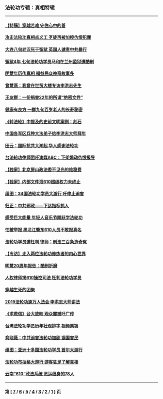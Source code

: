 ### 法轮功专辑：真相特辑
---
#### [【特稿】穿越苦难 守住心中的善](../../pages/nf4389/n13784979.md?08270430) 
#### [攻击法轮功真相点义工 歹徒再被加控仇恨犯罪](../../pages/nf4389/n13601019.md?08270430) 
#### [大连八旬老汉死于冤狱 英国人谴责中共暴行](../../pages/nf4389/n13480118.md?08270430) 
#### [冤狱4年 七旬法轮功学员马和在兰州监狱遭酷刑](../../pages/nf4389/n13304688.md?08270430) 
#### [明慧年历传真相 福益民众神奇故事多](../../pages/nf4389/n13294545.md?08270430) 
#### [曾慧燕：我曾在世贸大楼专访李洪志先生](../../pages/nf4389/n12898729.md?08270430) 
#### [王友群：一份祸害22年的所谓“绝密文件”](../../pages/nf4389/n12871750.md?08270430) 
#### [健康有良方 一群九旬百岁老人的长寿秘密](../../pages/nf4389/n12847475.md?08270430) 
#### [《转法轮》中提及的史前文明案例：刻石](../../pages/nf4389/n12758577.md?08270430) 
#### [中国各军区兵种大法弟子给李洪志大师拜年](../../pages/nf4389/n12750047.md?08270430) 
#### [田云：国际抗共大潮起 华人感谢法轮功](../../pages/nf4389/n12357708.md?08270430) 
#### [台法轮功律师团吁澳媒ABC：下架煽动仇恨报导](../../pages/nf4389/n12279917.md?08270430) 
#### [【独家】北京房山政法委不见光的维稳费](../../pages/nf4389/n12031979.md?08270430) 
#### [【独家】内部文件泄610超级权力未终止](../../pages/nf4389/n12023895.md?08270430) 
#### [组图：34国法轮功学员大游行 吁停止迫害](../../pages/nf4389/n11492658.md?08270430) 
#### [归正：中共邪政——下达指标抓人](../../pages/nf4389/n11474770.md?08270430) 
#### [感受巨大能量 年轻人音乐节踊跃学法轮功](../../pages/nf4389/n11441981.md?08270430) 
#### [怕被举报 黑龙江肇东610人员不敢报真名](../../pages/nf4389/n11436499.md?08270430) 
#### [法轮功学员遭枉判 律师：刑法三百条造奇冤](../../pages/nf4389/n11433943.md?08270430) 
#### [【专访】走入两位法轮功修炼者的内心世界](../../pages/nf4389/n11415623.md?08270430) 
#### [明慧20周年报告：酷刑折磨](../../pages/nf4389/n11387954.md?08270430) 
#### [人权律师揭610操控司法 枉判法轮功学员](../../pages/nf4389/n11313370.md?08270430) 
#### [穿越生死的团聚](../../pages/nf4389/n11258922.md?08270430) 
#### [2019法轮功逾万人法会 李洪志大师讲法](../../pages/nf4389/n11265303.md?08270430) 
#### [《求救信》台大放映 观众震撼吁广传](../../pages/nf4389/n10922251.md?08270430) 
#### [台湾法轮功学员历年壮观排字 视频集锦](../../pages/nf4389/n10878789.md?08270430) 
#### [俞晓薇：中共迫害法轮功加剧 误国害民](../../pages/nf4389/n10859260.md?08270430) 
#### [组图：亚洲十多国法轮功学员 首尔大游行](../../pages/nf4389/n10781149.md?08270430) 
#### [法轮功布拉格大游行 游客驻足了解真相](../../pages/nf4389/n10749360.md?08270430) 
#### [云南“610”政法系统 恶运缠身的78人](../../pages/nf4389/n10747534.md?08270430) 

---
#### 第 [ [7](./7.md?08270430) / [6](./6.md?08270430) / [5](./5.md?08270430) / [4](./4.md?08270430) / [3](./3.md?08270430) / [2](./2.md?08270430) / [1](./1.md?08270430) ] 页
